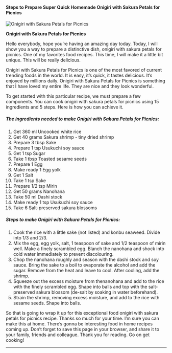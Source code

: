             

#### Steps to Prepare Super Quick Homemade Onigiri with Sakura Petals for Picnics

![Onigiri with Sakura Petals for Picnics](https://img-global.cpcdn.com/recipes/5625817812959232/751x532cq70/onigiri-with-sakura-petals-for-picnics-recipe-main-photo.jpg)

**Onigiri with Sakura Petals for Picnics**

Hello everybody, hope you’re having an amazing day today. Today, I will show you a way to prepare a distinctive dish, onigiri with sakura petals for picnics. One of my favorites food recipes. This time, I will make it a little bit unique. This will be really delicious.

Onigiri with Sakura Petals for Picnics is one of the most favored of current trending foods in the world. It is easy, it’s quick, it tastes delicious. It’s enjoyed by millions daily. Onigiri with Sakura Petals for Picnics is something that I have loved my entire life. They are nice and they look wonderful.

To get started with this particular recipe, we must prepare a few components. You can cook onigiri with sakura petals for picnics using 15 ingredients and 5 steps. Here is how you can achieve it.

##### The ingredients needed to make Onigiri with Sakura Petals for Picnics:

1.  Get 360 ml Uncooked white rice
2.  Get 40 grams Sakura shrimp - tiny dried shrimp
3.  Prepare 3 tbsp Sake
4.  Prepare 1 tsp Usukuchi soy sauce
5.  Get 1 tsp Sugar
6.  Take 1 tbsp Toasted sesame seeds
7.  Prepare 1 Egg
8.  Make ready 1 Egg yolk
9.  Get 1 Salt
10.  Take 1 tsp Sake
11.  Prepare 1/2 tsp Mirin
12.  Get 50 grams Nanohana
13.  Take 50 ml Dashi stock
14.  Make ready 1 tsp Usukuchi soy sauce
15.  Take 6 Salt-preserved sakura blossoms

##### Steps to make Onigiri with Sakura Petals for Picnics:

1.  Cook the rice with a little sake (not listed) and konbu seaweed. Divide into 1/3 and 2/3.
2.  Mix the egg, egg yolk, salt, 1 teaspoon of sake and 1/2 teaspoon of mirin well. Make a finely scrambled egg. Blanch the nanohana and shock into cold water immediately to prevent discolouring.
3.  Chop the nanohana roughly and season with the dashi stock and soy sauce. Bring the sake to a boil to evaporate the alcohol and add the sugar. Remove from the heat and leave to cool. After cooling, add the shrimp.
4.  Squeeze out the excess moisture from thenanohana and add to the rice with the finely scrambled egg. Shape into balls and top with the salt-preserved sakura blossom (de-salt by soaking in water beforehand).
5.  Strain the shrimp, removing excess moisture, and add to the rice with sesame seeds. Shape into balls.

So that is going to wrap it up for this exceptional food onigiri with sakura petals for picnics recipe. Thanks so much for your time. I’m sure you can make this at home. There’s gonna be interesting food in home recipes coming up. Don’t forget to save this page in your browser, and share it to your family, friends and colleague. Thank you for reading. Go on get cooking!

* * *